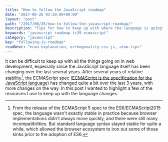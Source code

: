 ```yaml
---
title: "How to follow the JavaScript roadmap"
date: "2017-06-26 03:20:00+00:00"
layout: "post"
path: "/2017/06/26/how-to-follow-the-javascript-roadmap/"
description: "Tips for how to keep up with where the language is going"
keywords: "javascript roadmap tc39 ecmascript"
category: "javascript"
key: "following-js-roadmap"
readNext: "ecma-explanation, orthogonality-css-js, atom-tips"
---
```


It can be difficult to keep up with all the things going on in web development, especially since the JavaScript language itself has been changing over the last several years.  After several years of relative stability[^1], the ECMAScript spec ([ECMAScript is the specification for the JavaScript language](https://benmccormick.org/2015/09/14/es5-es6-es2016-es-next-whats-going-on-with-javascript-versioning/)) has changed quite a bit over the last 3 years, with more changes on the way.  In this post I wanted to highlight a few of the resources I use to keep up with the language changes.


[^1]: From the release of the ECMAScript 5 spec to the ES6/ECMAScript2015 spec, the language wasn't exactly stable in practice because browser implementations didn't always move quickly, and there were still many incompatibilities.  But standard language syntax stayed stable for quite a while, which allowed the browser ecosystem to iron out some of those kinks prior to the adoption of ES6.
